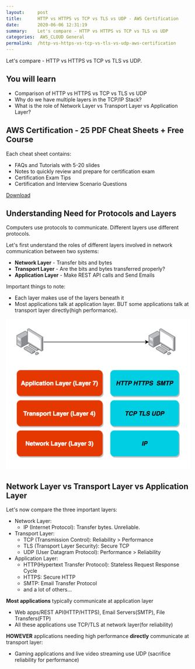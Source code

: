 ```yaml
---
layout:     post
title:      HTTP vs HTTPS vs TCP vs TLS vs UDP - AWS Certification
date:       2020-06-06 12:31:19
summary:    Let's compare - HTTP vs HTTPS vs TCP vs TLS vs UDP 
categories:  AWS_CLOUD General
permalink:  /http-vs-https-vs-tcp-vs-tls-vs-udp-aws-certification
---
```


Let's compare - HTTP vs HTTPS vs TCP vs TLS vs UDP. 

## You will learn
- Comparison of HTTP vs HTTPS vs TCP vs TLS vs UDP
- Why do we have multiple layers in the TCP/IP Stack?
- What is the role of Network Layer vs Transport Layer vs Application Layer?

## AWS Certification - 25 PDF Cheat Sheets + Free Course

Each cheat sheet contains:
- FAQs and Tutorials with 5-20 slides
- Notes to quickly review and prepare for certification exam
- Certification Exam Tips
- Certification and Interview Scenario Questions

<div>
 <a href="https://links.in28minutes.com/cloud-in28minutes-teachable-free-link" target="_blank" class="button instagram">Download</a>
</div>



## Understanding Need for Protocols and Layers

Computers use protocols to communicate. Different layers use different  protocols.

Let's first understand the roles of different layers involved in network communication between two systems:
- **Network Layer** - Transfer bits and bytes
- **Transport Layer** - Are the bits and bytes transferred properly?
- **Application Layer** - Make REST API calls and Send Emails

Important things to note:
- Each layer makes use of the layers beneath it
- Most applications talk at application layer. BUT some applications talk at transport layer directly(high performance).

![](/images/application-transport-layers.png)


## Network Layer vs Transport Layer vs Application Layer

Let's now compare the three important layers:
- Network Layer:
	- IP (Internet Protocol): Transfer bytes. Unreliable.
- Transport Layer:
	- TCP (Transmission Control): Reliability > Performance
	- TLS (Transport Layer Security): Secure TCP
	- UDP (User Datagram Protocol): Performance > Reliability
- Application Layer:
	- HTTP(Hypertext Transfer Protocol): Stateless Request Response Cycle
	- HTTPS: Secure HTTP
	- SMTP: Email Transfer Protocol
	- and a lot of others...

**Most applications** typically communicate at application layer
- Web apps/REST API(HTTP/HTTPS), Email Servers(SMTP), File Transfers(FTP)
- All these applications use TCP/TLS at network layer(for reliability)

**HOWEVER** applications needing high performance **directly** communicate at transport layer:
- Gaming applications and live video streaming use UDP (sacrifice reliability for performance)
